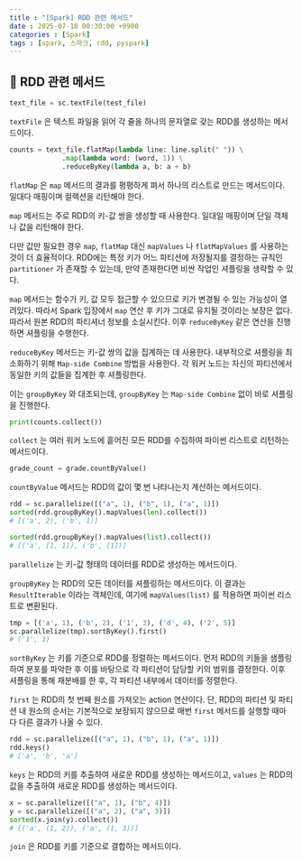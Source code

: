 ```yaml
---
title : "[Spark] RDD 관련 메서드"
date : 2025-07-18 00:30:00 +0900
categories : [Spark]
tags : [spark, 스파크, rdd, pyspark]
---
```


## 📌 RDD 관련 메서드

```python
text_file = sc.textFile(test_file)
```

`textFile` 은 텍스트 파일을 읽어 각 줄을 하나의 문자열로 갖는 RDD를 생성하는 메서드이다.

```python
counts = text_file.flatMap(lambda line: line.split(" ")) \
             .map(lambda word: (word, 1)) \
             .reduceByKey(lambda a, b: a + b)
```

`flatMap` 은 `map` 메서드의 결과를 평평하게 펴서 하나의 리스트로 만드는 메서드이다. 일대다 매핑이며 컬렉션을 리턴해야 한다.

`map` 메서드는 주로 RDD의 키-값 쌍을 생성할 때 사용한다. 일대일 매핑이며 단일 객체나 값을 리턴해야 한다.

다만 값만 필요한 경우 `map`, `flatMap` 대신 `mapValues` 나 `flatMapValues` 를 사용하는 것이 더 효율적이다. RDD에는 특정 키가 어느 파티션에 저장될지를 결정하는 규칙인 `partitioner` 가 존재할 수 있는데, 만약 존재한다면 비싼 작업인 셔플링을 생략할 수 있다.

`map` 메서드는 함수가 키, 값 모두 접근할 수 있으므로 키가 변경될 수 있는 가능성이 열려있다. 따라서 Spark 입장에서 `map` 연산 후 키가 그대로 유지될 것이라는 보장은 없다. 따라서 원본 RDD의 파티셔너 정보를 소실시킨다. 이후 `reduceByKey` 같은 연산을 진행하면 셔플링을 수행한다.

`reduceByKey` 메서드는 키-값 쌍의 값을 집계하는 데 사용한다. 내부적으로 셔플링을 최소화하기 위해 `Map-side Combine` 방법을 사용한다. 각 워커 노드는 자신의 파티션에서 동일한 키의 값들을 집계한 후 셔플링한다.

이는 `groupByKey` 와 대조되는데, `groupByKey` 는 `Map-side Combine` 없이 바로 셔플링을 진행한다.

```python
print(counts.collect())
```

`collect` 는 여러 워커 노드에 흩어진 모든 RDD를 수집하여 파이썬 리스트로 리턴하는 메서드이다.

```python
grade_count = grade.countByValue()
```

`countByValue` 메서드는 RDD의 값이 몇 번 나타나는지 계산하는 메서드이다.

```python
rdd = sc.parallelize([("a", 1), ("b", 1), ("a", 1)])
sorted(rdd.groupByKey().mapValues(len).collect())
# [('a', 2), ('b', 1)]

sorted(rdd.groupByKey().mapValues(list).collect())
# [('a', [1, 1]), ('b', [1])]
```

`parallelize` 는 키-값 형태의 데이터를 RDD로 생성하는 메서드이다.

`groupByKey` 는 RDD의 모든 데이터를 셔플링하는 메서드이다. 이 결과는 `ResultIterable` 이라는 객체인데, 여기에 `mapValues(list)` 를 적용하면 파이썬 리스트로 변환된다.

```python
tmp = [('a', 1), ('b', 2), ('1', 3), ('d', 4), ('2', 5)]
sc.parallelize(tmp).sortByKey().first()
# ('1', 3)
```

`sortByKey` 는 키를 기준으로 RDD를 정렬하는 메서드이다. 먼저 RDD의 키들을 샘플링하여 분포를 파악한 후 이를 바탕으로 각 파티션이 담당할 키의 범위를 결정한다. 이후 셔플링을 통해 재분배를 한 후, 각 파티션 내부에서 데이터를 정렬한다.

`first` 는 RDD의 첫 번째 원소를 가져오는 action 연산이다. 단, RDD의 파티션 및 파티션 내 원소의 순서는 기본적으로 보장되지 않으므로 매번 `first` 메서드를 실행할 때마다 다른 결과가 나올 수 있다.

```python
rdd = sc.parallelize([("a", 1), ("b", 1), ("a", 1)])
rdd.keys()
# ['a', 'b', 'a']
```

`keys` 는 RDD의 키를 추출하여 새로운 RDD를 생성하는 메서드이고, `values` 는 RDD의 값을 추출하여 새로운 RDD를 생성하는 메서드이다.

```python
x = sc.parallelize([("a", 1), ("b", 4)])
y = sc.parallelize([("a", 2), ("a", 3)])
sorted(x.join(y).collect())
# [('a', (1, 2)), ('a', (1, 3))]
```

`join` 은 RDD를 키를 기준으로 결합하는 메서드이다.